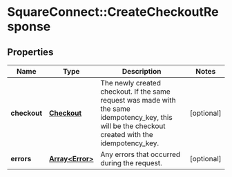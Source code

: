 # SquareConnect::CreateCheckoutResponse

## Properties
Name | Type | Description | Notes
------------ | ------------- | ------------- | -------------
**checkout** | [**Checkout**](Checkout.md) | The newly created checkout. If the same request was made with the same idempotency_key, this will be the checkout created with the idempotency_key. | [optional] 
**errors** | [**Array&lt;Error&gt;**](Error.md) | Any errors that occurred during the request. | [optional] 


